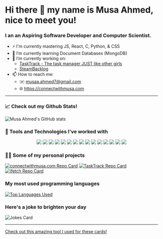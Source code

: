 <!--
**m-GDEV/m-GDEV** is a ✨ _special_ ✨ repository because its `README.md` (this file) appears on your GitHub profile.

Here are some ideas to get you started:

- 🔭 I’m currently working on ...
- 🌱 I’m currently learning ...
- 👯 I’m looking to collaborate on ...
- 🤔 I’m looking for help with ...
- 💬 Ask me about ...
- 📫 How to reach me: ...
- 😄 Pronouns: ...
- ⚡ Fun fact: ...
-->

# Hi there 👋 my name is Musa Ahmed, nice to meet you!

### I an an Aspiring Software Developer and Computer Scientist.
- ⚡ I'm currently mastering JS, React, C, Python, & CSS
- 🌱 I’m currently learning Document Databases (MongoDB)
- 🔭 I’m currently working on:
  - [TaskTrack - The task manager JUST like other girls](https://github.com/m-GDEV/TaskTrack)
  - [SteamBacklog](https://github.com/m-GDEV/SteamBacklog)
- 📫 How to reach me:
  - ✉️ <musaa.ahmed7@gmail.com>
  - 🌐 <https://connectwithmusa.com>

---

### 📈 Check out my Github Stats!
![Musa Ahmed's GitHub stats](https://github-readme-stats.vercel.app/api?username=m-GDEV&show_icons=true&theme=radical)

### 🧰 Tools and Technologies I've worked with
<p align="center">
  <img src="https://img.shields.io/badge/Python-3776AB?style=for-the-badge&logo=python&logoColor=white" />
  <img src="https://img.shields.io/badge/HTML5-E34F26?style=for-the-badge&logo=html5&logoColor=white" />
  <img src="https://img.shields.io/badge/CSS3-1572B6?style=for-the-badge&logo=css3&logoColor=white" />
  <img src="https://img.shields.io/badge/JavaScript-F7DF1E?style=for-the-badge&logo=javascript&logoColor=black" />
  <img src="https://img.shields.io/badge/React-20232A?style=for-the-badge&logo=react&logoColor=61DAFB" />
  <img src="https://img.shields.io/badge/React_Router-CA4245?style=for-the-badge&logo=react-router&logoColor=white" />
  <img src="https://img.shields.io/badge/Tailwind_CSS-38B2AC?style=for-the-badge&logo=tailwind-css&logoColor=white" />
  <img src="https://img.shields.io/badge/Markdown-000000?style=for-the-badge&logo=markdown&logoColor=white" />
  <img src="https://img.shields.io/badge/Shell_Script-121011?style=for-the-badge&logo=gnu-bash&logoColor=white" />
  <img src="https://img.shields.io/badge/Netlify-00C7B7?style=for-the-badge&logo=netlify&logoColor=white" />
  <img src="https://img.shields.io/badge/Hugo-red?style=for-the-badge&logo=hugo&logoColor=white" />
  <img src="https://img.shields.io/badge/Git-orange?style=for-the-badge&logo=git&logoColor=white" />
  <img src="https://img.shields.io/badge/GNU%20/%20Linux-black?style=for-the-badge&logo=linux&logoColor=yellow" />
  <img src="https://img.shields.io/badge/npm-black?style=for-the-badge&logo=npm&logoColor=blue" />
  <img src="https://img.shields.io/badge/yarn-blue?style=for-the-badge&logo=yarn&logoColor=white" />  
</p>

### 👨‍💻 Some of my personal projects
[![connectwithmusa.com Repo Card](https://github-readme-stats.vercel.app/api/pin/?username=m-GDEV&repo=connectwithmusa.com&theme=radical)](https://github.com/m-GDEV/connectwithmusa.com)
[![TaskTrack Repo Card](https://github-readme-stats.vercel.app/api/pin/?username=m-GDEV&repo=TraskTrack&theme=radical)](https://github.com/m-GDEV/weather-dashboard)
[![ifetch Repo Card](https://github-readme-stats.vercel.app/api/pin/?username=m-GDEV&repo=ifetch&theme=radical)](https://github.com/m-GDEV/ifetch)


### My most used programming languages
[![Top Languages Used](https://github-readme-stats.vercel.app/api/top-langs/?username=m-GDEV&theme=radical)](#)


### Here's a joke to brighten your day
![Jokes Card](https://readme-jokes.vercel.app/api)

---


[Check out this amazing tool I used for these cards!](https://github.com/anuraghazra/github-readme-stats)
